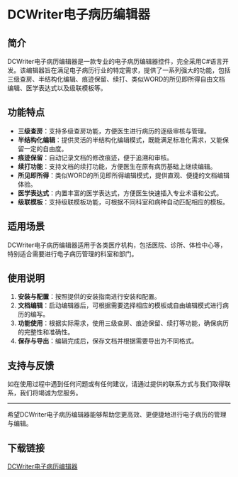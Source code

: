 # DCWriter电子病历编辑器

## 简介
DCWriter电子病历编辑器是一款专业的电子病历编辑器控件，完全采用C#语言开发。该编辑器旨在满足电子病历行业的特定需求，提供了一系列强大的功能，包括三级查房、半结构化编辑、痕迹保留、续打、类似WORD的所见即所得自由文档编辑、医学表达式以及级联模板等。

## 功能特点
- **三级查房**：支持多级查房功能，方便医生进行病历的逐级审核与管理。
- **半结构化编辑**：提供灵活的半结构化编辑模式，既能满足标准化需求，又能保留一定的自由度。
- **痕迹保留**：自动记录文档的修改痕迹，便于追溯和审核。
- **续打功能**：支持文档的续打功能，方便医生在原有病历基础上继续编辑。
- **所见即所得**：类似WORD的所见即所得编辑模式，提供直观、便捷的文档编辑体验。
- **医学表达式**：内置丰富的医学表达式，方便医生快速插入专业术语和公式。
- **级联模板**：支持级联模板功能，可根据不同科室和病种自动匹配相应的模板。

## 适用场景
DCWriter电子病历编辑器适用于各类医疗机构，包括医院、诊所、体检中心等，特别适合需要进行电子病历管理的科室和部门。

## 使用说明
1. **安装与配置**：按照提供的安装指南进行安装和配置。
2. **文档编辑**：启动编辑器后，可根据需要选择相应的模板或自由编辑模式进行病历的编写。
3. **功能使用**：根据实际需求，使用三级查房、痕迹保留、续打等功能，确保病历的完整性和准确性。
4. **保存与导出**：编辑完成后，保存文档并根据需要导出为不同格式。

## 支持与反馈
如在使用过程中遇到任何问题或有任何建议，请通过提供的联系方式与我们取得联系，我们将竭诚为您服务。

---

希望DCWriter电子病历编辑器能够帮助您更高效、更便捷地进行电子病历的管理与编辑。

## 下载链接

[DCWriter电子病历编辑器](https://pan.quark.cn/s/127ee01180d9)